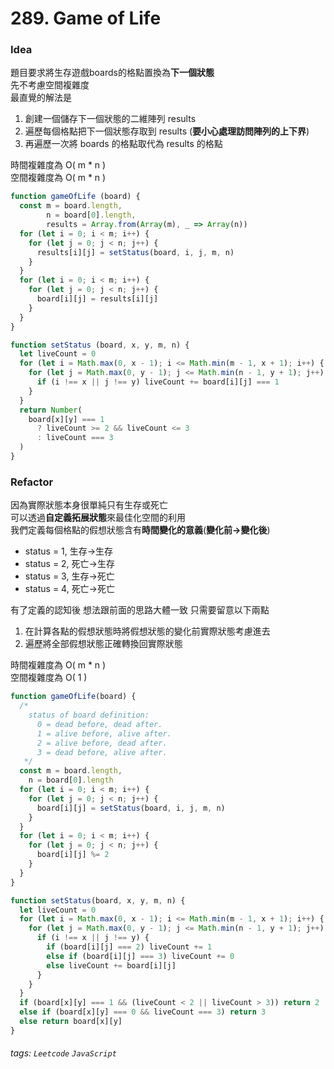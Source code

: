 # 289. Game of Life

### Idea

題目要求將生存遊戲boards的格點置換為**下一個狀態**<br/>
先不考慮空間複雜度<br/>
最直覺的解法是
1. 創建一個儲存下一個狀態的二維陣列 results
2. 遍歷每個格點把下一個狀態存取到 results (**要小心處理訪問陣列的上下界**)
3. 再遍歷一次將 boards 的格點取代為 results 的格點

時間複雜度為 O( m * n )<br/>
空間複雜度為 O( m * n )

```javascript
function gameOfLife (board) {
  const m = board.length,
        n = board[0].length,
        results = Array.from(Array(m), _ => Array(n))
  for (let i = 0; i < m; i++) {
    for (let j = 0; j < n; j++) {
      results[i][j] = setStatus(board, i, j, m, n)
    }
  }
  for (let i = 0; i < m; i++) {
    for (let j = 0; j < n; j++) {
      board[i][j] = results[i][j]
    }
  }
}

function setStatus (board, x, y, m, n) {
  let liveCount = 0
  for (let i = Math.max(0, x - 1); i <= Math.min(m - 1, x + 1); i++) {
    for (let j = Math.max(0, y - 1); j <= Math.min(n - 1, y + 1); j++) {
      if (i !== x || j !== y) liveCount += board[i][j] === 1
    }
  }
  return Number(
    board[x][y] === 1
      ? liveCount >= 2 && liveCount <= 3
      : liveCount === 3
  )
}
```

### Refactor

因為實際狀態本身很單純只有生存或死亡<br/>
可以透過**自定義拓展狀態**來最佳化空間的利用<br/>
我們定義每個格點的假想狀態含有**時間變化的意義**(**變化前→變化後**)
- status = 1, 生存→生存
- status = 2, 死亡→生存
- status = 3, 生存→死亡
- status = 4, 死亡→死亡

有了定義的認知後
想法跟前面的思路大體一致
只需要留意以下兩點
1. 在計算各點的假想狀態時將假想狀態的變化前實際狀態考慮進去
2. 遍歷將全部假想狀態正確轉換回實際狀態

時間複雜度為 O( m * n )<br/>
空間複雜度為 O( 1 )

```javascript
function gameOfLife(board) {
  /*
    status of board definition:
      0 = dead before, dead after.
      1 = alive before, alive after.
      2 = alive before, dead after.
      3 = dead before, alive after.
   */
  const m = board.length,
    n = board[0].length
  for (let i = 0; i < m; i++) {
    for (let j = 0; j < n; j++) {
      board[i][j] = setStatus(board, i, j, m, n)
    }
  }
  for (let i = 0; i < m; i++) {
    for (let j = 0; j < n; j++) {
      board[i][j] %= 2
    }
  }
}

function setStatus(board, x, y, m, n) {
  let liveCount = 0
  for (let i = Math.max(0, x - 1); i <= Math.min(m - 1, x + 1); i++) {
    for (let j = Math.max(0, y - 1); j <= Math.min(n - 1, y + 1); j++) {
      if (i !== x || j !== y) {
        if (board[i][j] === 2) liveCount += 1
        else if (board[i][j] === 3) liveCount += 0
        else liveCount += board[i][j]
      }
    }
  }
  if (board[x][y] === 1 && (liveCount < 2 || liveCount > 3)) return 2
  else if (board[x][y] === 0 && liveCount === 3) return 3
  else return board[x][y]
}
```

###### tags: `Leetcode` `JavaScript`